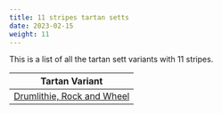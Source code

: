 ```yaml
---
title: 11 stripes tartan setts
date: 2023-02-15
weight: 11
---
```

This is a list of all the tartan sett variants with 11 stripes.

| Tartan Variant |
|---------------|
| [Drumlithie, Rock and Wheel](/tartans/r/4/dr4/p6/r30/p40/g38/p6/r30/dr4/p6/r/4/)||
